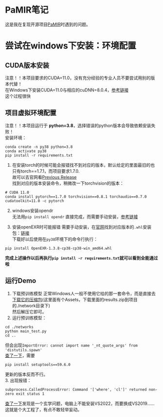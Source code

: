 # PaMIR笔记
这是我在复现开源项目[PaMIR](https://github.com/ZhengZerong/PaMIR)时遇到的问题。
# 尝试在windows下安装：环境配置
## CUDA版本安装
注意！！本项目要求的CUDA=11.0，没有充分经验的专业人员不要尝试用别的版本代替！  
在Windows下安装CUDA=11.0与相应的cuDNN=8.0.4，[参考链接](https://zhuanlan.zhihu.com/p/349012526)  
这个过程很快  
## 项目虚拟环境配置
注意！！本项目运行于 **python=3.8**，选择错误的python版本会导致依赖安装失败！  
安装环境：
```
conda create -n py38 python=3.8
conda activate py38
pip install -r requirements.txt
```
1. 在安装torch的时候可能会报错找不到对应的版本，默认给定的里面最旧的也只有torch==1.7.1，而项目要求1.7.0.  
故可以去官网看[Previous Release](https://pytorch.org/get-started/previous-versions/)  
找到对应的版本安装命令，稍微改一下torchvision的版本：
```
# CUDA 11.0
conda install pytorch==1.7.0 torchvision==0.8.1 torchaudio==0.7.0 cudatoolkit=11.0 -c pytorch
```
2. windows安装opendr  
无法用`pip install opendr`
直接完成，而需要手动安装，[参考链接](https://blog.csdn.net/p690075426/article/details/107130220)  

3. 安装openEXR时可能报错 
需要手动安装，在[官网](https://www.lfd.uci.edu/~gohlke/pythonlibs/#openexr)找到对应版本的`.whl`安装包：[链接](https://download.lfd.uci.edu/pythonlibs/archived/OpenEXR-1.3.8-cp38-cp38-win_amd64.whl)  
下载好以后使用在`py38`环境下的命令行执行：
```
pip install OpenEXR-1.3.8-cp38-cp38-win_amd64.whl
```  
**完成上述操作以后再执行`pip install -r requirements.txt`就可以看到全能通过啦**  
## 运行Demo
1. 下载预训练模型
正常Windows人一般不使用它给的那一套命令，而是直接去[下载它的压缩包](https://github.com/ZhengZerong/PaMIR/releases/)(这里面有个Assets，下载里面的results.zip到项目的./network目录下)  
然后解压它即可。  
2. 运行预训练模型：  
```
cd ./networks
python main_test.py
cd ..
```
但会出现`ImportError: cannot import name '_nt_quote_args' from 'distutils.spawn'`  
[查了一下](https://blog.csdn.net/qq_51123264/article/details/126021303)，需要
```
pip install setuptools==59.6.0
```
更新的版本反而不行。  
3. 出现报错：
```
subprocess.CalledProcessError: Command '['where', 'cl']' returned non-zero exit status 1
```
[查了一下](https://blog.csdn.net/iiiiiiimp/article/details/126941469)发现是一个玄学问题，电脑上不能安装VS2022，而要换成VS2019……这就是个大工程了，有点不敢轻举妄动。
